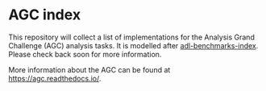 # AGC index

This repository will collect a list of implementations for the Analysis Grand Challenge (AGC) analysis tasks.
It is modelled after [adl-benchmarks-index](https://github.com/iris-hep/adl-benchmarks-index).
Please check back soon for more information.

More information about the AGC can be found at https://agc.readthedocs.io/.
